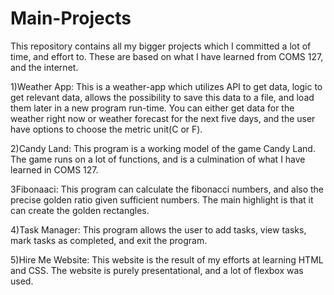 # Main-Projects
This repository contains all my bigger projects which I committed a lot of time, and effort to.
These are based on what I have learned from COMS 127, and the internet.

1)Weather App: This is a weather-app which utilizes API to get data, logic to get relevant data, allows the possibility to save this data to a file, and load them later in a new program 
               run-time. You can either get data for the weather right now or weather forecast for the next five days, and the user have options to choose the metric unit(C or F).

2)Candy Land: This program is a working model of the game Candy Land. The game runs on a lot of functions, and is a culmination of what I have learned in COMS 127.

3Fibonaaci: This program can calculate the fibonacci numbers, and also the precise golden ratio given sufficient numbers. The main highlight is that it can create the golden rectangles.

4)Task Manager: This program allows the user to add tasks, view tasks, mark tasks as completed, and exit the program.

5)Hire Me Website: This website is the result of my efforts at learning HTML and CSS. The website is purely presentational, and a lot of flexbox was used.
